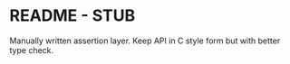 README - STUB
=============

Manually written assertion layer.
Keep API in C style form but with better type check.